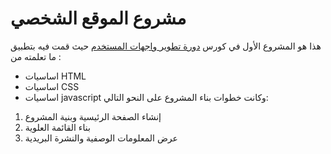# مشروع الموقع الشخصي 
هذا هو المشروع الأول في كورس [دورة تطوير واجهات المستخدم](https://academy.hsoub.com/learn/front-end-web-development/)
حيث قمت فيه بتطبيق ما تعلمته من :
* اساسيات HTML
* اساسيات CSS
* اساسيات javascript
وكانت خطوات بناء المشروع على النحو التالي:
01. إنشاء الصفحة الرئيسية وبنية المشروع
02. بناء القائمة العلوية
03. عرض المعلومات الوصفية والنشرة البريدية